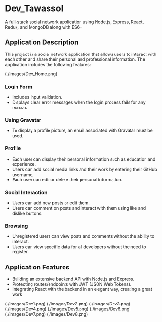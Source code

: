 # Dev_Tawassol

A full-stack social network application using Node.js, Express, React, Redux, and MongoDB along with ES6+

## Application Description

This project is a social network application that allows users to interact with each other and share their personal and professional information. The application includes the following features:

(./images/Dev_Home.png)

### Login Form

- Includes input validation.
- Displays clear error messages when the login process fails for any reason.

### Using Gravatar

- To display a profile picture, an email associated with Gravatar must be used.

### Profile

- Each user can display their personal information such as education and experience.
- Users can add social media links and their work by entering their GitHub username.
- Each user can edit or delete their personal information.

### Social Interaction

- Users can add new posts or edit them.
- Users can comment on posts and interact with them using like and dislike buttons.

### Browsing

- Unregistered users can view posts and comments without the ability to interact.
- Users can view specific data for all developers without the need to register.

## Application Features

- Building an extensive backend API with Node.js and Express.
- Protecting routes/endpoints with JWT (JSON Web Tokens).
- Integrating React with the backend in an elegant way, creating a great work

(./images/Dev1.png)
(./images/Dev2.png)
(./images/Dev3.png)
(./images/Dev4.png)
(./images/Dev5.png)
(./images/Dev6.png)
(./images/Dev7.png)
(./images/Dev8.png)


